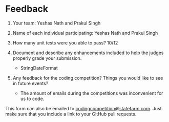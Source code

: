 # Feedback

1. Your team: Yeshas Nath and Prakul Singh
2. Name of each individual participating: Yeshas Nath and Prakul Singh
3. How many unit tests were you able to pass? 10/12
4. Document and describe any enhancements included to help the judges properly grade your submission.

   - StringDateFormat

5. Any feedback for the coding competition? Things you would like to see in future events?
   - The amount of emails during the competitions was inconvenient for us to code.

This form can also be emailed to [codingcompetition@statefarm.com](mailto:codingcompetition@statefarm.com). Just make sure that you include a link to your GitHub pull requests.
